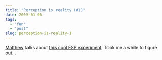 ```yaml
---
title: "Perception is reality (#1)"
date: 2003-01-06
tags: 
  - "fun"
  - "post"
slug: perception-is-reality-1
---
```


[Matthew](http://radio.weblogs.com/0103021/) talks about [this cool ESP experiment](http://sprott.physics.wisc.edu/pickover/esp.html). Took me a while to figure out...
